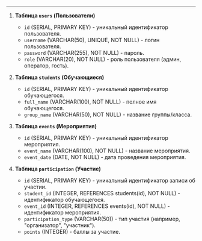 
___
1. **Таблица `users` (Пользователи)**
    
    - `id` (SERIAL, PRIMARY KEY) - уникальный идентификатор пользователя.
    - `username` (VARCHAR(50), UNIQUE, NOT NULL) - логин пользователя.
    - `password` (VARCHAR(255), NOT NULL) - пароль.
    - `role` (VARCHAR(20), NOT NULL) - роль пользователя (админ, оператор, гость).
    
2. **Таблица `students` (Обучающиеся)**
    
    - `id` (SERIAL, PRIMARY KEY) - уникальный идентификатор обучающегося.
    - `full_name` (VARCHAR(100), NOT NULL) - полное имя обучающегося.
    - `group_name` (VARCHAR(50), NOT NULL) - название группы/класса.
    
3. **Таблица `events` (Мероприятия)**
    
    - `id` (SERIAL, PRIMARY KEY) - уникальный идентификатор мероприятия.
    - `event_name` (VARCHAR(100), NOT NULL) - название мероприятия.
    - `event_date` (DATE, NOT NULL) - дата проведения мероприятия.
    
4. **Таблица `participation` (Участие)**
    
    - `id` (SERIAL, PRIMARY KEY) - уникальный идентификатор записи об участии.
    - `student_id` (INTEGER, REFERENCES students(id), NOT NULL) - идентификатор обучающегося.
    - `event_id` (INTEGER, REFERENCES events(id), NOT NULL) - идентификатор мероприятия.
    - `participation_type` (VARCHAR(50)) - тип участия (например, "организатор", "участник").
    - `points` (INTEGER) - баллы за участие.